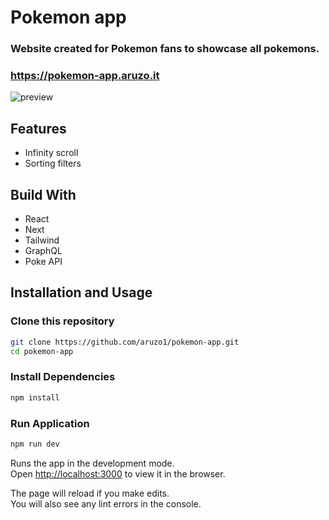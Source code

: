 # Pokemon app

### Website created for Pokemon fans to showcase all pokemons.

### https://pokemon-app.aruzo.it

![preview](./images/preview.png)

## Features
- Infinity scroll 
- Sorting filters

## Build With

- React
- Next
- Tailwind
- GraphQL
- Poke API

## Installation and Usage

### Clone this repository

```bash
git clone https://github.com/aruzo1/pokemon-app.git
cd pokemon-app
```

### Install Dependencies

```bash
npm install
```

### Run Application

```bash
npm run dev
```

Runs the app in the development mode.\
Open [http://localhost:3000](http://localhost:3000) to view it in the browser.

The page will reload if you make edits.\
You will also see any lint errors in the console.
